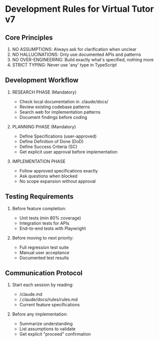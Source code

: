 # Development Rules for Virtual Tutor v7

## Core Principles
1. NO ASSUMPTIONS: Always ask for clarification when unclear
2. NO HALLUCINATIONS: Only use documented APIs and patterns
3. NO OVER-ENGINEERING: Build exactly what's specified, nothing more
4. STRICT TYPING: Never use 'any' type in TypeScript

## Development Workflow
1. RESEARCH PHASE (Mandatory)
   - Check local documentation in .claude/docs/
   - Review existing codebase patterns
   - Search web for implementation patterns
   - Document findings before coding

2. PLANNING PHASE (Mandatory)
   - Define Specifications (user-approved)
   - Define Definition of Done (DoD)
   - Define Success Criteria (SC)
   - Get explicit user approval before implementation

3. IMPLEMENTATION PHASE
   - Follow approved specifications exactly
   - Ask questions when blocked
   - No scope expansion without approval

## Testing Requirements
1. Before feature completion:
   - Unit tests (min 80% coverage)
   - Integration tests for APIs
   - End-to-end tests with Playwright
   
2. Before moving to next priority:
   - Full regression test suite
   - Manual user acceptance
   - Documented test results

## Communication Protocol
1. Start each session by reading:
   - /claude.md
   - /.claude/docs/rules/rules.md
   - Current feature specifications
   
2. Before any implementation:
   - Summarize understanding
   - List assumptions to validate
   - Get explicit "proceed" confirmation